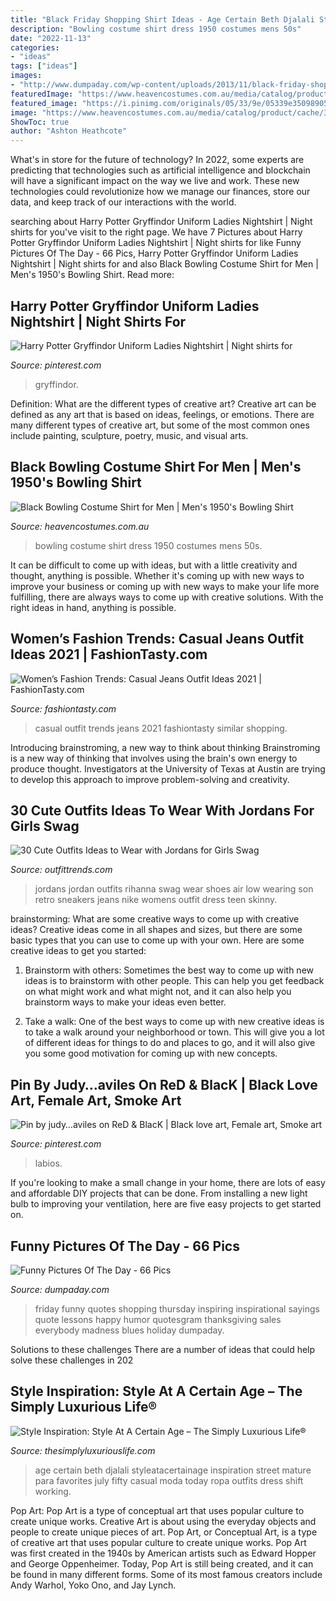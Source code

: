 ```yaml
---
title: "Black Friday Shopping Shirt Ideas - Age Certain Beth Djalali Styleatacertainage Inspiration Street Mature Para Favorites July Fifty Casual Moda Today Ropa Outfits Dress Shift Working"
description: "Bowling costume shirt dress 1950 costumes mens 50s"
date: "2022-11-13"
categories:
- "ideas"
tags: ["ideas"]
images:
- "http://www.dumpaday.com/wp-content/uploads/2013/11/black-friday-shopping-funny-pictures.jpg"
featuredImage: "https://www.heavencostumes.com.au/media/catalog/product/cache/3ca7c4de79fd9294a778cbfdebc9dde4/s/m/smf-22432_men-s_50-s_bowling_shirt_fancy_dress_costume_side.jpg"
featured_image: "https://i.pinimg.com/originals/05/33/9e/05339e35098905bab162902ddde931a6.jpg"
image: "https://www.heavencostumes.com.au/media/catalog/product/cache/3ca7c4de79fd9294a778cbfdebc9dde4/s/m/smf-22432_men-s_50-s_bowling_shirt_fancy_dress_costume_side.jpg"
ShowToc: true
author: "Ashton Heathcote"
---
```



What's in store for the future of technology?
In 2022, some experts are predicting that technologies such as artificial intelligence and blockchain will have a significant impact on the way we live and work. These new technologies could revolutionize how we manage our finances, store our data, and keep track of our interactions with the world.

	

		
searching about Harry Potter Gryffindor Uniform Ladies Nightshirt | Night shirts for you've visit to the right page. We have 7 Pictures about Harry Potter Gryffindor Uniform Ladies Nightshirt | Night shirts for like Funny Pictures Of The Day - 66 Pics, Harry Potter Gryffindor Uniform Ladies Nightshirt | Night shirts for and also Black Bowling Costume Shirt for Men | Men&#039;s 1950&#039;s Bowling Shirt. Read more:
		
    
## Harry Potter Gryffindor Uniform Ladies Nightshirt | Night Shirts For

<img loading=lazy src="https://i.pinimg.com/736x/cf/f4/61/cff46162b1a4e2c4ad9cad319ac42ec7.jpg" onerror="this.onerror=null;this.src='https://tse4.mm.bing.net/th?id=OIP.RAJ4w92l-nX53TkImYPsgwHaPh&amp;pid=15.1';" alt="Harry Potter Gryffindor Uniform Ladies Nightshirt | Night shirts for">

_Source: pinterest.com_

>gryffindor. 

	

Definition: What are the different types of creative art?
Creative art can be defined as any art that is based on ideas, feelings, or emotions. There are many different types of creative art, but some of the most common ones include painting, sculpture, poetry, music, and visual arts.

    
## Black Bowling Costume Shirt For Men | Men&#039;s 1950&#039;s Bowling Shirt

<img loading=lazy src="https://www.heavencostumes.com.au/media/catalog/product/cache/3ca7c4de79fd9294a778cbfdebc9dde4/s/m/smf-22432_men-s_50-s_bowling_shirt_fancy_dress_costume_side.jpg" onerror="this.onerror=null;this.src='https://tse1.mm.bing.net/th?id=OIP.l5N-dOt-0zk3bZvz3gLKLQHaMq&amp;pid=15.1';" alt="Black Bowling Costume Shirt for Men | Men&#039;s 1950&#039;s Bowling Shirt">

_Source: heavencostumes.com.au_

>bowling costume shirt dress 1950 costumes mens 50s. 

	

It can be difficult to come up with ideas, but with a little creativity and thought, anything is possible. Whether it's coming up with new ways to improve your business or coming up with new ways to make your life more fulfilling, there are always ways to come up with creative solutions. With the right ideas in hand, anything is possible.

    
## Women’s Fashion Trends: Casual Jeans Outfit Ideas 2021 | FashionTasty.com

<img loading=lazy src="http://fashiontasty.com/wp-content/uploads/2016/04/Casual-Shopping-Outfit.jpg" onerror="this.onerror=null;this.src='https://tse2.mm.bing.net/th?id=OIP.IY2Gj6Z7Po6IcMifSX7OJwHaLK&amp;pid=15.1';" alt="Women’s Fashion Trends: Casual Jeans Outfit Ideas 2021 | FashionTasty.com">

_Source: fashiontasty.com_

>casual outfit trends jeans 2021 fashiontasty similar shopping. 

	

Introducing brainstroming, a new way to think about thinking
Brainstroming is a new way of thinking that involves using the brain's own energy to produce thought. Investigators at the University of Texas at Austin are trying to develop this approach to improve problem-solving and creativity.

    
## 30 Cute Outfits Ideas To Wear With Jordans For Girls Swag

<img loading=lazy src="http://www.outfittrends.com/wp-content/uploads/2015/03/Rihanna-in-the-Jordan.jpg" onerror="this.onerror=null;this.src='https://tse2.mm.bing.net/th?id=OIP.nKvRCYgRGNW0z1dv4ylVAgHaLZ&amp;pid=15.1';" alt="30 Cute Outfits Ideas to Wear with Jordans for Girls Swag">

_Source: outfittrends.com_

>jordans jordan outfits rihanna swag wear shoes air low wearing son retro sneakers jeans nike womens outfit dress teen skinny. 

	

brainstorming: What are some creative ways to come up with creative ideas?
Creative ideas come in all shapes and sizes, but there are some basic types that you can use to come up with your own. Here are some creative ideas to get you started:
1. Brainstorm with others: Sometimes the best way to come up with new ideas is to brainstorm with other people. This can help you get feedback on what might work and what might not, and it can also help you brainstorm ways to make your ideas even better.

2. Take a walk: One of the best ways to come up with new creative ideas is to take a walk around your neighborhood or town. This will give you a lot of different ideas for things to do and places to go, and it will also give you some good motivation for coming up with new concepts.


    
## Pin By Judy…aviles On ReD &amp; BlacK | Black Love Art, Female Art, Smoke Art

<img loading=lazy src="https://i.pinimg.com/originals/05/33/9e/05339e35098905bab162902ddde931a6.jpg" onerror="this.onerror=null;this.src='https://tse3.mm.bing.net/th?id=OIP.7g6bz10hBbw-zkw9x6BOogAAAA&amp;pid=15.1';" alt="Pin by judy…aviles on ReD &amp; BlacK | Black love art, Female art, Smoke art">

_Source: pinterest.com_

>labios. 

	

If you're looking to make a small change in your home, there are lots of easy and affordable DIY projects that can be done. From installing a new light bulb to improving your ventilation, here are five easy projects to get started on.

    
## Funny Pictures Of The Day - 66 Pics

<img loading=lazy src="http://www.dumpaday.com/wp-content/uploads/2013/11/black-friday-shopping-funny-pictures.jpg" onerror="this.onerror=null;this.src='https://tse4.mm.bing.net/th?id=OIP.oZYvb66yrT_Wlod48OYdUQHaH7&amp;pid=15.1';" alt="Funny Pictures Of The Day - 66 Pics">

_Source: dumpaday.com_

>friday funny quotes shopping thursday inspiring inspirational sayings quote lessons happy humor quotesgram thanksgiving sales everybody madness blues holiday dumpaday. 

	

Solutions to these challenges
There are a number of ideas that could help solve these challenges in 202
    
## Style Inspiration: Style At A Certain Age – The Simply Luxurious Life®

<img loading=lazy src="https://www.thesimplyluxuriouslife.com/wp-content/uploads/2015/08/certainh.jpg" onerror="this.onerror=null;this.src='https://tse3.mm.bing.net/th?id=OIP.3WH0HikUb9Rsa4K-RTB-UAHaLH&amp;pid=15.1';" alt="Style Inspiration: Style At A Certain Age – The Simply Luxurious Life®">

_Source: thesimplyluxuriouslife.com_

>age certain beth djalali styleatacertainage inspiration street mature para favorites july fifty casual moda today ropa outfits dress shift working. 

	

Pop Art: Pop Art is a type of conceptual art that uses popular culture to create unique works.
Creative Art is about using the everyday objects and people to create unique pieces of art. Pop Art, or Conceptual Art, is a type of creative art that uses popular culture to create unique works. Pop Art was first created in the 1940s by American artists such as Edward Hopper and George Oppenheimer. Today, Pop Art is still being created, and it can be found in many different forms. Some of its most famous creators include Andy Warhol, Yoko Ono, and Jay Lynch.


